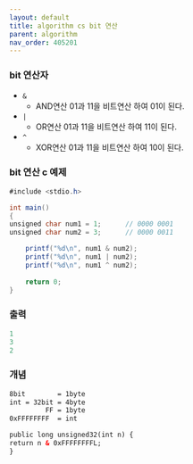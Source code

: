 ```yaml
---
layout: default
title: algorithm cs bit 연산
parent: algorithm
nav_order: 405201
---
```


### bit 연산자
* `&`
   * AND연산 01과 11을 비트연산 하여 01이 된다.
* `|`
   * OR연산 01과 11을 비트연산 하여 11이 된다.
* `^`
   * XOR연산 01과 11을 비트연산 하여 10이 된다.

### bit 연산 c 예제
```java
#include <stdio.h>

int main()
{
unsigned char num1 = 1;      // 0000 0001
unsigned char num2 = 3;      // 0000 0011

    printf("%d\n", num1 & num2);
    printf("%d\n", num1 | num2);
    printf("%d\n", num1 ^ num2);
 
    return 0;
}
```


### 출력
```java
1
3
2
```


### 개념
```html
8bit        = 1byte
int = 32bit = 4byte
         FF = 1byte
0xFFFFFFFF  = int

public long unsigned32(int n) {
return n & 0xFFFFFFFFL;
}
```
